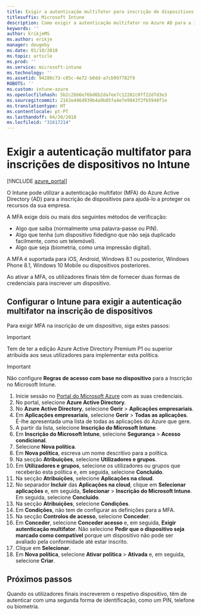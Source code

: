 ```yaml
---
title: Exigir a autenticação multifator para inscrição de dispositivos no Intune
titlesuffix: Microsoft Intune
description: Como exigir a autenticação multifator no Azure AD para a inscrição de dispositivos no Intune.
keywords: ''
author: ErikjeMS
ms.author: erikje
manager: dougeby
ms.date: 01/10/2018
ms.topic: article
ms.prod: ''
ms.service: microsoft-intune
ms.technology: ''
ms.assetid: 94280c73-c05c-4e72-b0dd-a7cb997782f9
ROBOTS: ''
ms.custom: intune-azure
ms.openlocfilehash: 5b2c2bb6e76bd6b2da7ee7c12282c0ff22d7d3e3
ms.sourcegitcommit: 2162ed46d939b4a9b85fa4e7e9943f2fb5948f1e
ms.translationtype: HT
ms.contentlocale: pt-PT
ms.lasthandoff: 04/20/2018
ms.locfileid: "31617214"
---
```

# <a name="require-multi-factor-authentication-for-intune-device-enrollments"></a>Exigir a autenticação multifator para inscrições de dispositivos no Intune

[!INCLUDE [azure_portal](./includes/azure_portal.md)]

O Intune pode utilizar a autenticação multifator (MFA) do Azure Active Directory (AD) para a inscrição de dispositivos para ajudá-lo a proteger os recursos da sua empresa.

A MFA exige dois ou mais dos seguintes métodos de verificação:

- Algo que saiba (normalmente uma palavra-passe ou PIN).
- Algo que tenha (um dispositivo fidedigno que não seja duplicado facilmente, como um telemóvel).
- Algo que seja (biometria, como uma impressão digital).

A MFA é suportada para iOS, Android, Windows 8.1 ou posterior, Windows Phone 8.1, Windows 10 Mobile ou dispositivos posteriores.

Ao ativar a MFA, os utilizadores finais têm de fornecer duas formas de credenciais para inscrever um dispositivo.

## <a name="configure-intune-to-require-multi-factor-authentication-at-device-enrollment"></a>Configurar o Intune para exigir a autenticação multifator na inscrição de dispositivos

Para exigir MFA na inscrição de um dispositivo, siga estes passos:

>[!Important]
>Tem de ter a edição Azure Active Directory Premium P1 ou superior atribuída aos seus utilizadores para implementar esta política.

>[!Important]
>Não configure **Regras de acesso com base no dispositivo** para a Inscrição no Microsoft Intune.

1. Inicie sessão no [Portal do Microsoft Azure](https://portal.azure.com) com as suas credenciais.
2. No portal, selecione **Azure Active Directory**.
2. No **Azure Active Directory**, selecione **Gerir** > **Aplicações empresariais**.
3. Em **Aplicações empresariais**, selecione **Gerir** > **Todas as aplicações**. É-lhe apresentada uma lista de todas as aplicações do Azure que gere.
3. A partir da lista, selecione **Inscrição do Microsoft Intune**.
4. Em **Inscrição do Microsoft Intune**, selecione **Segurança** > **Acesso condicional**.
5. Selecione **Nova política**.
6. Em **Nova política**, escreva um nome descritivo para a política.
7. Na secção **Atribuições**, selecione **Utilizadores e grupos**.
8. Em **Utilizadores e grupos**, selecione os utilizadores ou grupos que receberão esta política e, em seguida, selecione **Concluído**.
9. Na secção **Atribuições**, selecione **Aplicações na cloud**.
10. No separador **Incluir** das **Aplicações na cloud**, clique em **Selecionar aplicações** e, em seguida, **Selecionar** > **Inscrição do Microsoft Intune**. Em seguida, selecione **Concluído**.
11. Na secção **Atribuições**, selecione **Condições**.
12. Em **Condições**, não tem de configurar as definições para a MFA.
13. Na secção **Controlos de acesso**, selecione **Conceder**.
14. Em **Conceder**, selecione **Conceder acesso** e, em seguida, **Exigir autenticação multifator**.
    Não selecione **Pedir que o dispositivo seja marcado como compatível** porque um dispositivo não pode ser avaliado pela conformidade até estar inscrito.
15. Clique em **Selecionar**.
16. Em **Nova política**, selecione **Ativar política** > **Ativada** e, em seguida, selecione **Criar**.



## <a name="next-steps"></a>Próximos passos

Quando os utilizadores finais inscreverem o respetivo dispositivo, têm de autenticar com uma segunda forma de identificação, como um PIN, telefone ou biometria.
